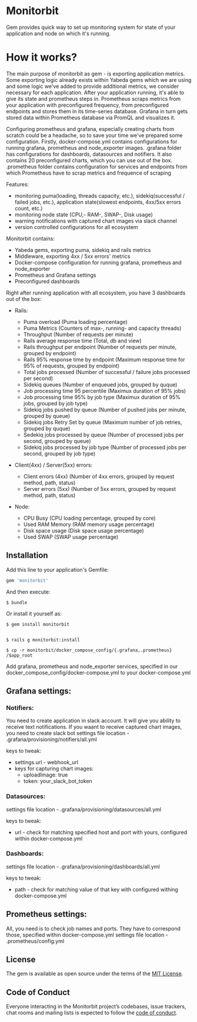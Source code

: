 # Monitorbit
Gem provides quick way to set up monitoring system for state of your application and node on which it's running.

# How it works?
The main purpose of monitorbit as gem - is exporting application metrics. Some exporting logic already exists within Yabeda gems which we are using and some logic we've added to provide additional metrics, we consider necessary for each application. After your application running, it's able to give its state and prometheus steps in. Prometheus scraps metrics from your application with preconfigured frequency, from preconfigured endpoints and stores them in its time-series database. Grafana in turn gets stored data within Prometheus database via PromQL and visualizes it.

Configuring prometheus and grafana, especially creating charts from scratch could be a headache, so to save your time we've prepared some configuration. Firstly, docker-compose.yml contains configurations for running grafana, prometheus and node_exporter images. .grafana folder has configurations for dashboards, datasources and notifiers. It also contains 20 preconfigured charts, which you can use out of the box. .prometheus folder contains configuration for services and endpoints from which Prometheus have to scrap metrics and frequence of scraping

Features:
  - monitoring puma(loading, threads capacity, etc.), sidekiq(successful / failed jobs, etc.), application state(slowest endpoints, 4xx/5xx errors count, etc.)
  - monitoring node state (CPU,- RAM-, SWAP-, Disk usage)
  - warning notifications with captured chart images via slack channel
  - version controlled configurations for all ecosystem

Monitorbit contains:
  - Yabeda gems, exporting puma, sidekiq and rails metrics
  - Middleware, exporting 4xx / 5xx errors' metrics
  - Docker-compose configuration for running grafana, prometheus and node_exporter
  - Prometheus and Grafana settings
  - Preconfigured dashboards

Right after running application with all ecosystem, you have 3 dashboards out of the box:
  - Rails:
    - Puma overload (Puma loading percentage)
    - Puma Metrics (Counters of max-, running- and capacity threads)
    - Throughput (Number of requests per minute)
    - Rails average response time (Total, db and view)
    - Rails throughput per endpoint (Number of requests per minute, grouped by endpoint)
    - Rails 95% response time by endpoint (Maximum response time for 95% of requests, grouped by endpoint)
    - Total jobs processed (Number of successful / failure jobs processed per second)
    - Sidekiq queues (Number of enqueued jobs, grouped by quque)
    - Job processing time 95 percentile (Maximux duration of 95% jobs)
    - Job processing time 95% by job type (Maximux duration of 95% jobs, grouped by job type)
    - Sidekiq jobs pushed by queue (Number of pushed jobs per minute, grouped by queue)
    - Sidekiq jobs Retry Set by queue (Maximum number of job retries, grouped by quque)
    - Sedekiq jobs processed by queue (Number of processed jobs per second, grouped by queue)
    - Sidekiq jobs processed by job type (Number of processed jobs per second, grouped by job type)

- Client(4xx) / Server(5xx) errors:
  - Client errors (4xx) (Number of 4xx errors, grouped by request method, path, status)
  - Server errors (5xx) (Number of 5xx errors, grouped by request method, path, status)

- Node:
  - CPU Busy (CPU loading percentage, grouped by core)
  - Used RAM Memory (RAM memory usage percentage)
  - Disk space usage (Disk space usage percentage)
  - Used SWAP (SWAP usage percentage)

## Installation

Add this line to your application's Gemfile:

```ruby
gem 'monitorbit'
```

And then execute:

    $ bundle

Or install it yourself as:

    $ gem install monitorbit


    $ rails g monitorbit:install

    $ cp -r monitorbit/docker_compose_config/{.grafana,.prometheus} /$app_root

Add grafana, prometheus and node_exporter services, specified in our docker_compose_config/docker-compose.yml to your docker-compose.yml

## Grafana settings:
### Notifiers:
You need to create application in slack account. It will give you ability to receive text notifications. If you waant to receive captured chart images, you need to create slack bot
settings file location - .grafana/provisioning/notifiers/all.yml

keys to tweak:
  - settings.url - webhook_url
  - keys for capturing chart images:
    - uploadImage: true
    - token: your_slack_bot_token

### Datasources:
settings file location - .grafana/provisioning/datasources/all.yml

keys to tweak:
  - url - check for matching specified host and port with yours, configured within docker-compose.yml

### Dashboards:
settings file location - .grafana/provisioning/dashboards/all.yml

keys to tweak:
  - path - check for matching value of that key with configured withing docker-compose.yml

## Prometheus settings:
All, you need is to check job names and ports. They have to correspond those, specified within docker-compose.yml
settings file location - .prometheus/config.yml

## License

The gem is available as open source under the terms of the [MIT License](https://opensource.org/licenses/MIT).

## Code of Conduct

Everyone interacting in the Monitorbit project’s codebases, issue trackers, chat rooms and mailing lists is expected to follow the [code of conduct](https://github.com/[USERNAME]/monitorbit/blob/master/CODE_OF_CONDUCT.md).
